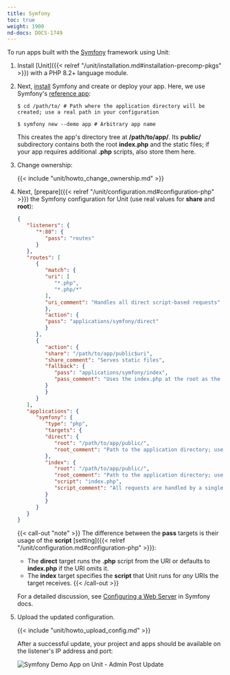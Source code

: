 ```yaml
---
title: Symfony
toc: true
weight: 1900
nd-docs: DOCS-1749
---
```


To run apps built with the [Symfony](https://symfony.com) framework using Unit:

1. Install [Unit]({{< relref "/unit/installation.md#installation-precomp-pkgs" >}}) with a PHP 8.2+ language module.

2. Next, [install](https://symfony.com/doc/current/setup.html) Symfony
   and create or deploy your app. Here, we use
   Symfony's [reference app](https://symfony.com/doc/current/setup.html#the-symfony-demo-application):

   ```console
   $ cd /path/to/ # Path where the application directory will be created; use a real path in your configuration
   ```

   ```console
   $ symfony new --demo app # Arbitrary app name
   ```

   This creates the app's directory tree at **/path/to/app/**. Its
   **public/** subdirectory contains both the root **index.php** and
   the static files; if your app requires additional **.php** scripts, also
   store them here.

3. Change ownership:

   {{< include "unit/howto_change_ownership.md" >}}

4. Next, [prepare]({{< relref "/unit/configuration.md#configuration-php" >}}) the Symfony configuration for Unit
   (use real values for **share** and **root**):

   ```json
   {
      "listeners": {
         "*:80": {
            "pass": "routes"
         }
      },
      "routes": [
         {
            "match": {
            "uri": [
               "*.php",
               "*.php/*"
            ],
            "uri_comment": "Handles all direct script-based requests"
            },
            "action": {
            "pass": "applications/symfony/direct"
            }
         },
         {
            "action": {
            "share": "/path/to/app/public$uri",
            "share_comment": "Serves static files",
            "fallback": {
               "pass": "applications/symfony/index",
               "pass_comment": "Uses the index.php at the root as the last resort"
            }
            }
         }
      ],
      "applications": {
         "symfony": {
            "type": "php",
            "targets": {
            "direct": {
               "root": "/path/to/app/public/",
               "root_comment": "Path to the application directory; use a real path in your configuration"
            },
            "index": {
               "root": "/path/to/app/public/",
               "root_comment": "Path to the application directory; use a real path in your configuration",
               "script": "index.php",
               "script_comment": "All requests are handled by a single script"
            }
            }
         }
      }
   }
   ```

   {{< call-out "note" >}}
   The difference between the **pass** targets is their usage of the
   **script** [setting]({{< relref "/unit/configuration.md#configuration-php" >}}):

   - The **direct** target runs the **.php** script from the URI or
     defaults to **index.php** if the URI omits it.
   - The **index** target specifies the **script** that Unit runs
     for *any* URIs the target receives.
   {{< /call-out >}}

   For a detailed discussion, see [Configuring a Web Server](https://symfony.com/doc/current/setup/web_server_configuration.html) in
   Symfony docs.

5. Upload the updated configuration.

   {{< include "unit/howto_upload_config.md" >}}

   After a successful update, your project and apps should be available on the
   listener's IP address and port:

   ![Symfony Demo App on Unit - Admin Post Update](/unit/images/symfony.png)

